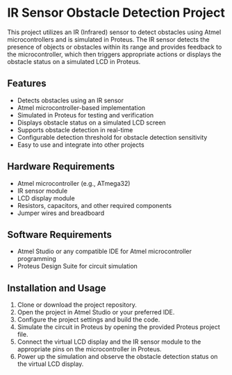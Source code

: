 # IR Sensor Obstacle Detection Project

This project utilizes an IR (Infrared) sensor to detect obstacles using Atmel microcontrollers and is simulated in Proteus. The IR sensor detects the presence of objects or obstacles within its range and provides feedback to the microcontroller, which then triggers appropriate actions or displays the obstacle status on a simulated LCD in Proteus.

## Features

- Detects obstacles using an IR sensor
- Atmel microcontroller-based implementation
- Simulated in Proteus for testing and verification
- Displays obstacle status on a simulated LCD screen
- Supports obstacle detection in real-time
- Configurable detection threshold for obstacle detection sensitivity
- Easy to use and integrate into other projects

## Hardware Requirements

- Atmel microcontroller (e.g., ATmega32)
- IR sensor module
- LCD display module
- Resistors, capacitors, and other required components
- Jumper wires and breadboard

## Software Requirements

- Atmel Studio or any compatible IDE for Atmel microcontroller programming
- Proteus Design Suite for circuit simulation

## Installation and Usage

1. Clone or download the project repository.
2. Open the project in Atmel Studio or your preferred IDE.
3. Configure the project settings and build the code.
4. Simulate the circuit in Proteus by opening the provided Proteus project file.
5. Connect the virtual LCD display and the IR sensor module to the appropriate pins on the microcontroller in Proteus.
6. Power up the simulation and observe the obstacle detection status on the virtual LCD display.





